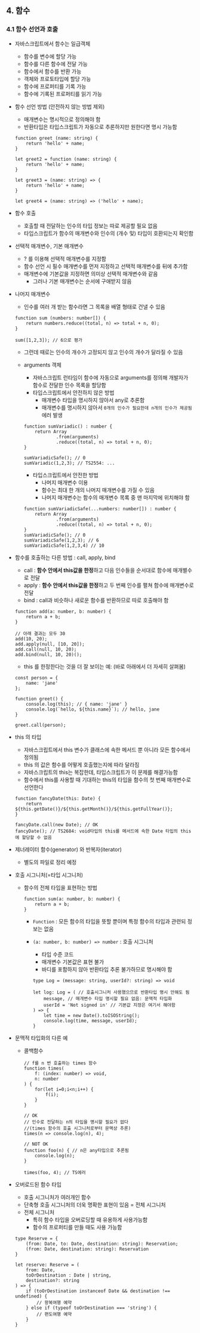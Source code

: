 ## 4. 함수

### 4.1 함수 선언과 호출

- 자바스크립트에서 함수는 일급객체
    - 함수를 변수에 할당 가능
    - 함수를 다른 함수에 전달 가능
    - 함수에서 함수를 반환 가능
    - 객체와 프로토타입에 할당 가능
    - 함수에 프로퍼티를 기록 가능
    - 함수에 기록된 프로퍼티를 읽기 가능
- 함수 선언 방법 (안전하지 않는 방법 제외)
    - 매개변수는 명시적으로 정의해야 함
    - 반환타입은 타입스크립트가 자동으로 추론하지만 원한다면 명시 가능함
    
    ```tsx
    function greet (name: string) {
    	return 'hello' + name;
    }
    
    let greet2 = function (name: string) {
    	return 'hello' + name;
    }
    
    let greet3 = (name: string) => {
    	return 'hello' + name;
    }
    
    let greet4 = (name: string) => ('hello' + name);
    ```
    
- 함수 호출
    - 호출할 때 전달하는 인수의 타입 정보는 따로 제공할 필요 없음
    - 타입스크립트가 함수의 매개변수와 인수의 (개수 및) 타입이 호환되는지 확인함
- 선택적 매개변수, 기본 매개변수
    - ? 를 이용해 선택적 매개변수를 지정함
    - 함수 선언 시 필수 매개변수를 먼저 지정하고 선택적 매개변수를 뒤에 추가함
    - 매개변수에 기본값을 지정하면 의미상 선택적 매개변수와 같음
        - 그러나 기본 매개변수는 순서에 구애받지 않음
- 나머지 매개변수
    - 인수를 여러 개 받는 함수라면 그 목록을 배열 형태로 건낼 수 있음
    
    ```tsx
    function sum (numbers: number[]) {
    	return numbers.reduce((total, n) => total + n, 0);
    }
    
    sum([1,2,3]); // 6으로 평가
    ```
    
    - 그런데 때로는 인수의 개수가 고정되지 않고 인수의 개수가 달라질 수 있음
    - arguments 객체
        - 자바스크립트 런타임이 함수에 자동으로 arguments를 정의해 개발자가 함수로 전달한 인수 목록을 할당함
        - 타입스크립트에서 안전하지 않은 방법
            - 매개변수 타입을 명시하지 않아서 any로 추론함
            - 매개변수를 명시하지 않아서 `0개의 인수가 필요한데 n개의 인수가 제공됨` 에러 발생
        
        ```tsx
        function sumVariadic() : number {
        	return Array
        			.from(arguments)
        			.reduce((total, n) => total + n, 0);
        }
        
        sumVariadicSafe(); // 0
        sumVariadic(1,2,3); // TS2554: ...
        ```
        
        - 타입스크립트에서 안전한 방법
            - 나머지 매개변수 이용
            - 함수는 최대 한 개의 나머지 매개변수를 가질 수 있음
            - 나머지 매개변수는 함수의 매개변수 목록 중 맨 마지막에 위치해야 함
        
        ```tsx
        function sumVariadicSafe(...numbers: number[]) : number {
        	return Array
        			.from(arguments)
        			.reduce((total, n) => total + n, 0);
        }
        sumVariadicSafe(); // 0
        sumVariadicSafe(1,2,3); // 6
        sumVariadicSafe(1,2,3,4) // 10
        ```
        
- 함수를 호출하는 다른 방법 : call, apply, bind
    - call : **함수 안에서 this값을 한정**하고 다음 인수들을 순서대로 함수에 매개별수로 전달
    - apply : **함수 안에서 this값을 한정**하고 두 번째 인수를 펼쳐 함수에 매개변수로 전달
    - bind : call과 비슷하나 새로운 함수를 반환하므로 따로 호출해야 함
    
    ```tsx
    function add(a: number, b: number) {
    	return a + b;
    }
    
    // 아래 결과는 모두 30
    add(10, 20);
    add.apply(null, [10, 20]);
    add.call(null, 10, 20);
    add.bind(null, 10, 20)();
    ```
    
    - this 를 한정한다는 것을 더 잘 보이는 예: (바로 아래에서 더 자세히 살펴봄)
    
    ```tsx
    const person = {
        name: 'jane'
    };
    
    function greet() {
    	console.log(this); // { name: 'jane' }
    	console.log(`hello, ${this.name}`); // hello, jane
    }
    
    greet.call(person);
    ```
    
- this 의 타입
    - 자바스크립트에서 this 변수가 클래스에 속한 메서드 뿐 아니라 모든 함수에서 정의됨
    - this 의 값은 함수를 어떻게 호출했는지에 따라 달라짐
    - 자바스크립트의 this는 복잡한데, 타입스크립트가 이 문제를 해결가능함
    - 함수에서 this를 사용할 때 기대하는 this의 타입을 함수의 첫 번째 매개변수로 선언한다
    
    ```tsx
    function fancyDate(this: Date) {
    	return ${this.getDate()}/${this.getMonth()}/${this.getFullYear()};
    }
    
    fancyDate.call(new Date); // OK
    fancyDate(); // TS2684: void타입의 this를 메서드에 속한 Date 타입의 this에 할당할 수 없음
    ```
    
- 제너레이터 함수(generator) 와 반복자(iterator)
    - 별도의 파일로 정리 예정
- 호출 시그니처(=타입 시그니처)
    - 함수의 전체 타입을 표현하는 방법
        
        ```tsx
        function sum(a: number, b: number) {
        	return a + b;
        }
        ```
        
        - `Function` : 모든 함수의 타입을 뜻할 뿐이며 특정 함수의 타입과 관련되 정보는 없음
        - `(a: number, b: number) => number` : 호출 시그니처
            - 타입 수준 코드
            - 매개변수 기본값은 표현 불가
            - 바디를 포함하지 않아 반환타입 추론 불가하므로 명시해야 함
            
            ```tsx
            type Log = (message: string, userId?: string) => void
            
            let log: Log = ( // 호출시그니처 사용했으므로 반환타입 명시 안해도 됨
            	message, // 매개변수 타입 명시할 필요 없음: 문맥적 타입화
            	userId = 'Not signed in' // 기본값 지정은 여기서 해야함
            ) => {
            	let time = new Date().toISOString();
            	console.log(time, message, userId);
            }
            ```
            
- 문맥적 타입화의 다른 예
    - 콜백함수
        
        ```tsx
        // f를 n 번 호출하는 times 함수
        function times(
        	f: (index: number) => void,
        	n: number
        ) {
        	for(let i=0;i<n;i++) {
        		f(i);
        	}
        }
        
        // OK
        // 인수로 전달하는 n의 타입을 명시할 필요가 없다
        //(times 함수의 호출 시그니처로부터 문맥상 추론)
        times(n => console.log(n), 4); 
        
        // NOT OK
        function foo(n) { // n은 any타입으로 추론됨
        	console.log(n);
        }
        
        times(foo, 4); // TS에러
        ```
        
- 오버로드된 함수 타입
    - 호출 시그니처가 여러개인 함수
    - 단축형 호출 시그니처의 더욱 명확한 표현이 있음 = 전체 시그니처
    - 전체 시그니처
        - 특히 함수 타입을 오버로딩할 때 유용하게 사용가능함
        - 함수의 프로퍼티를 만들 때도 사용 가능함
    
    ```tsx
    type Reserve = {
    	(from: Date, to: Date, destination: string): Reservation;
    	(from: Date, destination: string): Reservation
    }
    
    let reserve: Reserve = (
    	from: Date, 
    	toOrDestination : Date | string, 
    	destination?: string
    ) => {
    	if (toOrDestination instanceof Date && destination !== undefined) {
    		// 왕복여행 예약
    	} else if (typeof toOrDestination === 'string') {
    		// 편도여행 예약
    	}
    }
    ```
